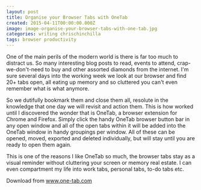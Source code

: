 ```yaml
---
layout: post
title: Organise your Browser Tabs with OneTab
created: 2015-04-11T00:00:00.000Z
image: image-organise-your-browser-tabs-with-one-tab.jpg
categories: writing chrischinchilla
tags: browser productivity
---
```


One of the main perils of the modern world is there is far too much to distract us. So many interesting blog posts to read, events to attend, crap-we-don't-need to buy and other assorted diamonds from the internet. I'm sure several days into the working week we look at our browser and find 20+ tabs open, all eating up memory and so cluttered you can't even remember what is what anymore.

So we dutifully bookmark them and close them all, resolute in the knowledge that one day we will revisit and action them. This is how worked until I discovered the wonder that is OneTab, a browser extension for Chrome and Firefox. Simply click the handy OneTab browser button bar in any open window and all of the open tabs within it will be added into the OneTab window in handy groupings per window. All of these can be opened, moved, exported and deleted individually, but will stay until you are ready to open them again.

This is one of the reasons I like OneTab so much, the browser tabs stay as a visual reminder without cluttering your screen or memory real estate. I can even compartment my life into work tabs, personal tabs, to-do tabs etc.

Download from <a target="_blank" href="http://www.one-tab.com/">www.one-tab.com</a>

